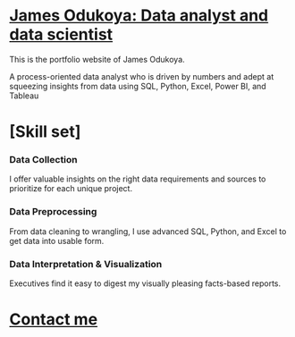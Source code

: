 # [James Odukoya: Data analyst and data scientist](https://jamesodukoya.github.io/)

This is the portfolio website of James Odukoya.

A process-oriented data analyst who is driven by numbers and adept at squeezing insights from data using SQL, Python, Excel, Power BI, and Tableau

# [Skill set]
<h3>Data Collection</h3>
I offer valuable insights on the right data requirements and sources to prioritize for each unique project.</p>
<h3>Data Preprocessing</h3>
<p>From data cleaning to wrangling, I use advanced SQL, Python, and Excel to get data into usable form.</p>
<h3>Data Interpretation &amp; Visualization</h3>
<p>Executives find it easy to digest my visually pleasing facts-based reports.</p>

# [Contact me](mailto:odukoyajames@gmail.com)
